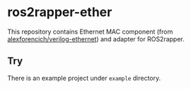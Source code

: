 # ros2rapper-ether
This repository contains Ethernet MAC component (from [alexforencich/verilog-ethernet](https://github.com/alexforencich/verilog-ethernet)) and adapter for ROS2rapper.

## Try
There is an example project under `example` directory.